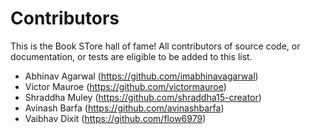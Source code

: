 # Contributors

This is the Book STore hall of fame! All contributors of source code, or documentation, or tests are eligible to be added to this list.

- Abhinav Agarwal (https://github.com/imabhinavagarwal)
- Victor Mauroe (https://github.com/victormauroe)
- Shraddha Muley (https://github.com/shraddha15-creator)
- Avinash Barfa (https://github.com/avinashbarfa)
- Vaibhav Dixit (https://github.com/flow6979)

